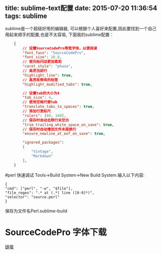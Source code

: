 title: sublime-text配置
date: 2015-07-20 11:36:54
tags: sublime
---

sublime是一个超级好用的编辑器, 可以根据个人喜好来配置,因此要找到一个自己用起来顺手的配置,也是不太容易, 下面我的sublime配置：
<!--more-->


```json
    {
        // 设置SourceCodePro等宽字体，以便阅读
        "font_face": "SourceCodePro",
        "font_size": 10.0,
        // 使光标闪动更加柔和
        "caret_style": "phase",
        // 高亮当前行
        "highlight_line": true,
        // 高亮有修改的标签
        "highlight_modified_tabs": true,

        // 设置tab的大小为4
        "tab_size": 4,
        // 使用空格代替tab
        "translate_tabs_to_spaces": true,
        // 添加行宽标尺
        "rulers": [80, 160],
        // 保存时自动去除行末空白
        "trim_trailing_white_space_on_save": true,
        // 保存时自动增加文件末尾换行
        "ensure_newline_at_eof_on_save": true,

        "ignored_packages":
        [
            "Vintage",
            "Markdown"
        ],
    }
```


#perl 快速调试
Tools->Build System->New Build System.输入以下内容:
```
{
"cmd": ["perl", "-w", "$file"],
"file_regex": ".* at (.*) line ([0-9]*)",
"selector": "source.perl"
}
```

保存为文件名Perl.sublime-build

# SourceCodePro 字体下载
[链接](https://github.com/adobe-fonts/source-code-pro)
